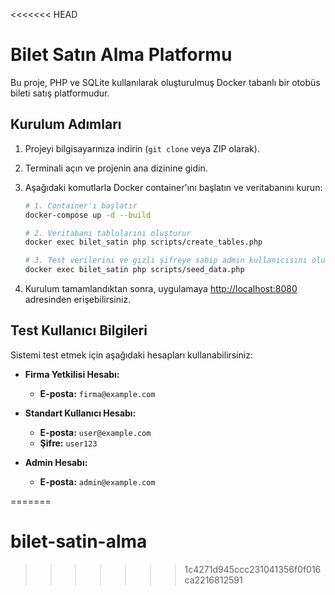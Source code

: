 <<<<<<< HEAD
# Bilet Satın Alma Platformu

Bu proje, PHP ve SQLite kullanılarak oluşturulmuş Docker tabanlı bir otobüs bileti satış platformudur.

## Kurulum Adımları

1.  Projeyi bilgisayarınıza indirin (`git clone` veya ZIP olarak).
2.  Terminali açın ve projenin ana dizinine gidin.
3.  Aşağıdaki komutlarla Docker container'ını başlatın ve veritabanını kurun:

    ```sh
    # 1. Container'ı başlatır
    docker-compose up -d --build

    # 2. Veritabanı tablolarını oluşturur
    docker exec bilet_satin php scripts/create_tables.php

    # 3. Test verilerini ve gizli şifreye sahip admin kullanıcısını oluşturur
    docker exec bilet_satin php scripts/seed_data.php
    ```

4.  Kurulum tamamlandıktan sonra, uygulamaya [http://localhost:8080](http://localhost:8080) adresinden erişebilirsiniz.

## Test Kullanıcı Bilgileri

Sistemi test etmek için aşağıdaki hesapları kullanabilirsiniz:

* **Firma Yetkilisi Hesabı:**
    * **E-posta:** `firma@example.com`


* **Standart Kullanıcı Hesabı:**
    * **E-posta:** `user@example.com`
    * **Şifre:** `user123`

* **Admin Hesabı:**
    * **E-posta:** `admin@example.com`

=======
# bilet-satin-alma
>>>>>>> 1c4271d945ccc231041356f0f016ca2216812591
